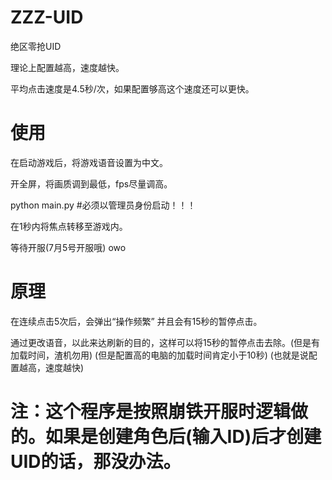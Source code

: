 # ZZZ-UID
绝区零抢UID

理论上配置越高，速度越快。

平均点击速度是4.5秒/次，如果配置够高这个速度还可以更快。

# 使用

在启动游戏后，将游戏语音设置为中文。

开全屏，将画质调到最低，fps尽量调高。

python main.py  #必须以管理员身份启动！！！

在1秒内将焦点转移至游戏内。

等待开服(7月5号开服哦) owo

# 原理

在连续点击5次后，会弹出“操作频繁” 并且会有15秒的暂停点击。

通过更改语音，以此来达刷新的目的，这样可以将15秒的暂停点击去除。(但是有加载时间，渣机勿用) (但是配置高的电脑的加载时间肯定小于10秒)
(也就是说配置越高，速度越快)

# 注：这个程序是按照崩铁开服时逻辑做的。如果是创建角色后(输入ID)后才创建UID的话，那没办法。
